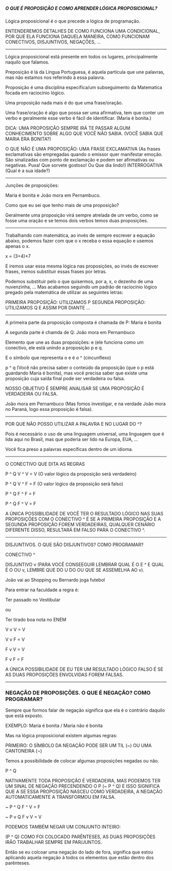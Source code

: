 ##### O QUE É PROPOSIÇÃO E COMO APRENDER LÓGICA PROPOSICIONAL?

Lógica proposicional é o que precede a lógica de programação.

ENTENDEREMOS DETALHES DE COMO FUNCIONA UMA CONDICIONAL, POR QUE ELA FUNCIONA DAQUELA MANEIRA, COMO FUNCIONAM CONECTIVOS, DISJUNTIVOS, NEGAÇÕES, ...

---

Lógica proposicional está presente em todos os lugares, principalmente naquilo que falamos.

Preposição é lá da Língua Portuguesa, é aquela partícula que une palavras, mas não estamos nos referindo à essa palavra.

Proposição é uma disciplina específica/um subseguimento da Matematíca focada em raciocínio lógico.

Uma proposição nada mais é do que uma frase/oração. 

Uma frase/oração é algo que possa ser uma afirmativa, tem que conter um verbo e geralmente esse verbo é fácil de identificar. (Maria é bonita.)

DICA: UMA PROPOSIÇÃO SEMPRE IRÁ TE PASSAR ALGUM CONHECIMENTO SOBRE ALGO QUE VOCÊ NÃO SABIA. (VOCÊ SABIA QUE MARIA ERA BONITA?)

O QUE NÃO É UMA PROPOSIÇÃO: UMA FRASE EXCLAMATIVA (As frases exclamativas são empregadas quando o emissor quer manifestar emoção. São sinalizadas com ponto de exclamação e podem ser afirmativas ou negativas. Puxa! Que sorvete gostoso! Ou Que dia lindo!)
INTERROGATIVA (Qual é a sua idade?)

---

Junções de proposições:

Maria é bonita e João mora em Pernambuco.

Como que eu sei que tenho mais de uma proposição?

Geralmente uma proposição virá sempre atrelada de um verbo, como se fosse uma oração e se temos dois verbos temos duas proposições.

---

Trabalhando com matemática, ao invés de sempre escrever a equação abaixo, podemos fazer com que o x receba o essa equação e usemos apenas o x.

x = (3+4)*7

E iremos usar essa mesma lógica nas proposições, ao invés de escrever frases, iremos substituir essas frases por letras.

Podemos substituir pelo o que quisermos, por a, x, o dezenho de uma nuvenzinha, ... Mas acabamos seguindo um padrão de raciocínio lógico pregado pela matemática de utilizar as seguintes letras:

PRIMEIRA PROPOSIÇÃO: UTILIZAMOS P
SEGUNDA PROPOSIÇÃO: UTILIZAMOS Q
E ASSIM POR DIANTE ...

---

A primeira parte da proposição composta é chamada de P: Maria é bonita

A segunda parte é chamda de Q: João mora em Pernambuco

Elemento que une as duas proposições: e (ele funciona como um conectivo, ele está unindo a proposição p e q.

E o símbolo que representa o e é o ^ (cincunflexo)

p ^ q (Você não precisa saber o conteúdo da proposição (que o p está guardando Maria é bonita), mas você precisa saber que existe uma proposição cuja saída final pode ser verdadeira ou falsa.

NOSSO OBJETIVO É SEMPRE ANALISAR SE UMA PROPOSIÇÃO É VERDADEIRA OU FALSA.

João mora em Pernambuco (Mas fomos investigar, e na verdade João mora no Paraná, logo essa proposição é falsa).

---

POR QUE NÃO POSSO UTILIZAR A PALAVRA E NO LUGAR DO ^?

Pois é necessário o uso de uma linguagem universal, uma linguagem que é lida aqui no Brasil, mas que poderia ser lido na Europa, EUA, ...

Você fica preso a palavras específicas dentro de um idioma.

---

O CONECTIVO QUE DITA AS REGRAS 

P ^ Q
V ^ V = V (O valor lógico da proposição será verdadeiro)

P ^ Q
V ^ F = F (O valor lógico da proposição será falso)

P ^ Q
F ^ F = F

P ^ Q
F ^ V = F

A ÚNICA POSSIBILIDADE DE VOCÊ TER O RESULTADO LÓGICO NAS SUAS PROPOSIÇÕES COM O CONECTIVO ^ É SE A PRIMEIRA PROPOSIÇÃO E A SEGUNDA PROPOSIÇÃO FOREM VERDADEIRAS, QUALQUER CENÁRIO DIFERENTE DISSO, RESULTARÁ EM FALSO PARA O CONECTIVO ^.

---

DISJUNTIVOS. O QUE SÃO DISJUNTIVOS? COMO PROGRAMAR?

CONECTIVO ^

DISJUNTIVO v (PARA VOCÊ CONSEEGUIR LEMBRAR QUAL É O E ^ E QUAL É O OU v, LEMBRE QUE DO U DO OU QUE SE ASSEMELHA AO v).

João vai ao Shopping ou Bernardo joga futebol

Para entrar na faculdade a regra é:

Ter passado no Vestibular

ou

Ter tirado boa nota no ENEM

V v V = V

V v F = V

F v V = V

F v F = F

A ÚNICA POSSIBILIDADE DE EU TER UM RESULTADO LÓGICO FALSO É SE AS DUAS PROPOSIÇÕES ENVOLVIDAS FOREM FALSAS.

---

### NEGAÇÃO DE PROPOSIÇÕES. O QUE É NEGAÇÃO? COMO PROGRAMAR?

Sempre que formos falar de negação significa que ela é o contrário daquilo que está exposto.

EXEMPLO: Maria é bonita / Maria não é bonita

Mas na lógica proposicional existem algumas regras:

PRIMEIRO: O SÍMBOLO DA NEGAÇÃO PODE SER UM TIL (~) OU UMA CANTONEIRA (¬)

Temos a possibilidade de colocar algumas proposições negadas ou não.

P ^ Q 

NATIVAMENTE TODA PROPOSIÇÃO É VERDADEIRA, MAS PODEMOS TER UM SINAL DE NEGAÇÃO PRECENDENDO O P (~ P ^ Q) E ISSO SIGNIFICA QUE A SE ESSA PROPOSIÇÃO NASCEU COMO VERDADEIRA, A NEGAÇÃO AUTOMATICAMENTE A TRANSFORMOU EM FALSA.

~ P ^ Q 
  F ^ V = F

~ P v Q
  F v V = V

PODEMOS TAMBÉM NEGAR UM CONJUNTO INTEIRO:

(P ^ Q) COMO FOI COLOCADO PARÊNTESES, AS DUAS PROPOSIÇÕES IRÃO TRABALHAR SEMPRE EM PAR/JUNTOS.

Então se eu colcoar uma negação do lado de fora, significa que estou aplicando aquela negação à todos os elementos que estão dentro dos parênteses.


